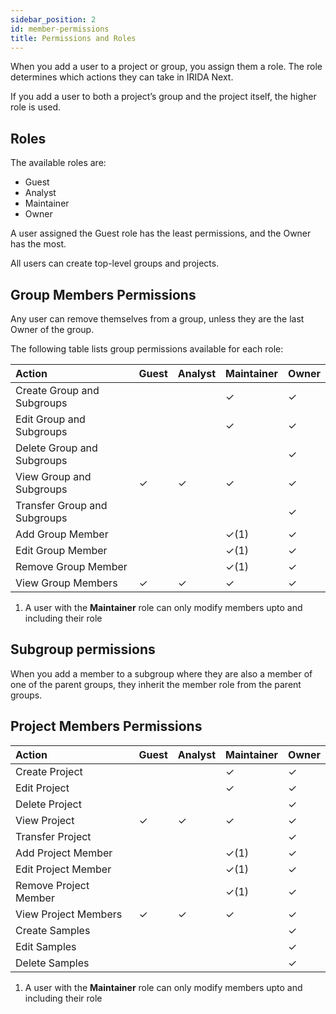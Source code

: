 ```yaml
---
sidebar_position: 2
id: member-permissions
title: Permissions and Roles
---
```


When you add a user to a project or group, you assign them a role. The role determines which actions they can take in IRIDA Next.

If you add a user to both a project’s group and the project itself, the higher role is used.

## Roles

The available roles are:

- Guest
- Analyst
- Maintainer
- Owner

A user assigned the Guest role has the least permissions, and the Owner has the most.

All users can create top-level groups and projects.

## Group Members Permissions

Any user can remove themselves from a group, unless they are the last Owner of the group.

The following table lists group permissions available for each role:

| Action                       | Guest | Analyst | Maintainer | Owner |
| :--------------------------- | :---- | :------ | :--------- | :---- |
| Create Group and Subgroups   |       |         | ✓          | ✓     |
| Edit Group and Subgroups     |       |         | ✓          | ✓     |
| Delete Group and Subgroups   |       |         |            | ✓     |
| View Group and Subgroups     | ✓     | ✓       | ✓          | ✓     |
| Transfer Group and Subgroups |       |         |            | ✓     |
| Add Group Member             |       |         | ✓(1)       | ✓     |
| Edit Group Member            |       |         | ✓(1)       | ✓     |
| Remove Group Member          |       |         | ✓(1)       | ✓     |
| View Group Members           | ✓     | ✓       | ✓          | ✓     |

1. A user with the **Maintainer** role can only modify members upto and including their role

## Subgroup permissions

When you add a member to a subgroup where they are also a member of one of the parent groups, they inherit the member role from the parent groups.

## Project Members Permissions

| Action                | Guest | Analyst | Maintainer | Owner |
| :-------------------- | :---- | ------- | ---------- | ----- |
| Create Project        |       |         | ✓          | ✓     |
| Edit Project          |       |         | ✓          | ✓     |
| Delete Project        |       |         |            | ✓     |
| View Project          | ✓     | ✓       | ✓          | ✓     |
| Transfer Project      |       |         |            | ✓     |
| Add Project Member    |       |         | ✓(1)       | ✓     |
| Edit Project Member   |       |         | ✓(1)       | ✓     |
| Remove Project Member |       |         | ✓(1)       | ✓     |
| View Project Members  | ✓     | ✓       | ✓          | ✓     |
| Create Samples        |       |         |            | ✓     |
| Edit Samples          |       |         |            | ✓     |
| Delete Samples        |       |         |            | ✓     |

1. A user with the **Maintainer** role can only modify members upto and including their role
